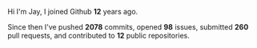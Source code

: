 Hi I'm Jay, I joined Github **12** years ago.

Since then I've pushed **2078** commits, opened **98** issues, submitted **260** pull requests, and contributed to **12** public repositories.
